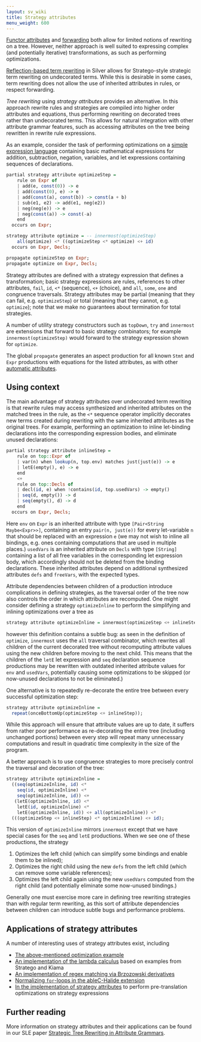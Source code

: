 ```yaml
---
layout: sv_wiki
title: Strategy attributes
menu_weight: 600
---
```


[Functor attributes](../strategy-attributes) and [forwarding](../../ref/stmt/forwarding) both allow for limited notions of rewriting on a tree.  However, neither approach is well suited to expressing complex (and potentially iterative) transformations, as such as performing optimizations.

[Reflection-based term rewriting](../reflection) in Silver allows for Stratego-style strategic term rewriting on undecorated terms.  While this is desirable in some cases, term rewriting does not allow the use of inherited attributes in rules, or respect forwarding.

*Tree rewriting* using *strategy attributes* provides an alternative.  In this approach rewrite rules and strategies are compiled into higher order attributes and equations, thus performing rewriting on decorated trees rather than undecorated terms.  This allows for natural integration with other attribute grammar features, such as accessing attributes on the tree being rewritten in rewrite rule expressions.

As an example, consider the task of performing optimizations on a [simple expression language](https://github.com/melt-umn/rewriting-optimization-demo) containing basic mathematical expressions for addition, subtraction, negation, variables, and let expressions containing sequences of declarations.

```haskell
partial strategy attribute optimizeStep =
    rule on Expr of
    | add(e, const(0)) -> e
    | add(const(0), e) -> e
    | add(const(a), const(b)) -> const(a + b)
    | sub(e1, e2) -> add(e1, neg(e2))
    | neg(neg(e)) -> e
    | neg(const(a)) -> const(-a)
    end
  occurs on Expr;

strategy attribute optimize = -- innermost(optimizeStep)
    all(optimize) <* ((optimizeStep <* optimize) <+ id)
  occurs on Expr, Decls;

propagate optimizeStep on Expr;
propagate optimize on Expr, Decls;
```

Strategy attributes are defined with a strategy expression that defines a transformation; basic strategy expressions are rules, references to other attributes, `fail`, `id`, `<*` (sequence), `<+` (choice), and `all`, `some`, `one` and congruence traversals.  Strategy attributes may be partial (meaning that they can fail, e.g. `optimizeStep`) or total (meaning that they cannot, e.g. `optimize`); note that we make no guarantees about termination for total strategies.

A number of utility strategy constructors such as `topDown`, `try` and `innermost` are extensions that forward to basic strategy combinators; for example `innermost(optimizeStep)` would forward to the strategy expression shown for `optimize`.

The global `propagate` generates an aspect production for all known `Stmt` and `Expr` productions with equations for the listed attributes, as with other [automatic attributes](../automatic-attributes).

## Using context
The main advantage of strategy attributes over undecorated term rewriting is that rewrite rules may access synthesized and inherited attributes on the matched trees in the rule, as the `<*` sequence operator implicitly decorates new terms created during rewriting with the same inherited attributes as the original trees.  For example, performing an optimization to inline let-binding declarations into the corresponding expression bodies, and eliminate unused declarations:
```haskell
partial strategy attribute inlineStep =
    rule on top::Expr of
    | var(n) when lookup(n, top.env) matches just(just(e)) -> e
    | letE(empty(), e) -> e
    end
    <+
    rule on top::Decls of
    | decl(id, e) when !contains(id, top.usedVars) -> empty()
    | seq(d, empty()) -> d
    | seq(empty(), d) -> d
    end
  occurs on Expr, Decls;
```
Here `env` on `Expr` is an inherited attribute with type `[Pair<String Maybe<Expr>>]`, containing an entry `pair(n, just(e))` for every let-variable `n` that should be replaced with an expression `e` (we may not wish to inline all bindings, e.g. ones containing computations that are used in multiple places.)  `usedVars` is an inherited attribute on `Decls` with type `[String]` containing a list of all free variables in the corresponding let expression body, which accordingly should not be deleted from the binding declarations.  These inherited attributes depend on additional synthesized attributes `defs` and `freeVars`, with the expected types.

Attribute dependencies between children of a production introduce complications in defining strategies, as the traversal order of the tree now also controls the order in which attributes are recomputed.  One might consider defining a strategy `optimizeInline` to perform the simplifying and inlining optimizations over a tree as
```haskell
strategy attribute optimizeInline = innermost(optimizeStep <+ inlineStep));
```
however this definition contains a subtle bug: as seen in the definition of `optimize`, `innermost` uses the `all` traversal combinator, which rewrites all children of the current decorated tree without recomputing attribute values using the new children before moving to the next child.  This means that the children of the `letE` let expression and `seq` declaration sequence productions may be rewritten with outdated inherited attribute values for `env` and `usedVars`, potentially causing some optimizations to be skipped (or now-unused declarations to not be eliminated.)

One alternative is to repeatedly re-decorate the entire tree between every successful optimization step:
```haskell
strategy attribute optimizeInline =
  repeat(onceBottomUp(optimizeStep <+ inlineStep));
```
While this approach will ensure that attribute values are up to date, it suffers from rather poor performance as re-decorating the entire tree (including unchanged portions) between every step will repeat many unnecessary computations and result in quadratic time complexity in the size of the program.

A better approach is to use congruence strategies to more precisely control the traversal and decoration of the tree:
```haskell
strategy attribute optimizeInline =
  ((seq(optimizeInline, id) <*
    seq(id, optimizeInline) <*
    seq(optimizeInline, id)) <+
   (letE(optimizeInline, id) <*
    letE(id, optimizeInline) <*
    letE(optimizeInline, id)) <+ all(optimizeInline)) <*
  (((optimizeStep <+ inlineStep) <* optimizeInline) <+ id);
```
This version of `optimizeInline` mirrors `innermost` except that we have special cases for the `seq` and `letE` productions.  When we see one of these productions, the strategy
1. Optimizes the left child (which can simplify some bindings and enable them to be inlined);
2. Optimizes the right child using the new `defs` from the left child (which can remove some variable references);
3. Optimizes the left child again using the new `usedVars` computed from the right child (and potentially eliminate some now-unused bindings.)

Generally one must exercise more care in defining tree rewriting strategies than with regular term rewriting, as this sort of attribute dependencies between children can introduce subtle bugs and performance problems.

## Applications of strategy attributes
A number of interesting uses of strategy attributes exist, including
* [The above-mentioned optimization example](https://github.com/melt-umn/rewriting-optimization-demo)
* [An implementation of the lambda calculus](https://github.com/melt-umn/lambda-calculus/blob/develop/grammars/edu.umn.cs.melt.lambdacalc/strategy_attributes/Eval.sv) based on examples from Stratego and Kiama
* [An implementation of regex matching via Brzozowski derivatives](https://github.com/melt-umn/rewriting-regex-matching)
* [Normalizing `for`-loops in the ableC-Halide extension](https://github.com/melt-umn/ableC-halide/blob/develop/grammars/edu.umn.cs.melt.exts.ableC.halide/abstractsyntax/IterStmt.sv)
* [In the implementation of strategy attributes](https://github.com/melt-umn/silver/blob/develop/grammars/silver/extension/strategyattr/StrategyExpr.sv) to perform pre-translation optimizations on strategy expressions

## Further reading
More information on strategy attributes and their applications can be found in our SLE paper [Strategic Tree Rewriting in Attribute Grammars](https://www-users.cs.umn.edu/~evw/pubs/kramer20sle).
